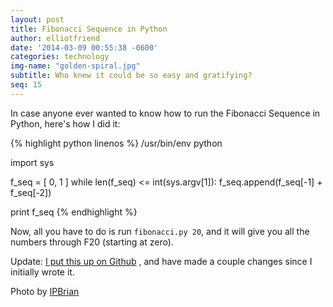 ```yaml
---
layout: post
title: Fibonacci Sequence in Python
author: elliotfriend
date: '2014-03-09 00:55:38 -0600'
categories: technology
img-name: "golden-spiral.jpg"
subtitle: Who knew it could be so easy and gratifying?
seq: 15
---
```

In case anyone ever wanted to know how to run the Fibonacci Sequence in
Python, here's how I did it:

{% highlight python linenos %}
/usr/bin/env python

import sys

f_seq = [ 0, 1 ]
while len(f_seq) <= int(sys.argv[1]):
    f_seq.append(f_seq[-1] + f_seq[-2])
    
print f_seq
{% endhighlight %}

Now, all you have to do is run `fibonacci.py 20`, and it will give you
all the numbers through F20 (starting at zero).

Update: [I put this up on Github](https://github.com/ElliotFriend/bin/blob/master/fibonacci.py)
, and have made a couple changes since I
initially wrote it.

Photo by [IPBrian](https://flic.kr/p/aLKwzT)
